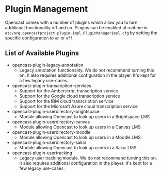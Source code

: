 Plugin Management
=================

Opencast comes with a number of plugins which allow you to turn additional functionality off and on.
Plugins can be enabled at runtime in `etc/org.opencastproject.plugin.impl.PluginManagerImpl.cfg` by setting the specific
configuration to `on` or `off`.

List of Available Plugins
-------------------------

- opencast-plugin-legacy-annotation
    - Legacy annotation functionality. We do not recommend turning this on. It also requires additional configuration in
      the player. It's kept for a few legacy use-cases.
- opencast-plugin-transcription-services
    - Support for the Amberscript transcription service
    - Support for the Google cloud transcription service
    - Support for the IBM cloud transcription service
    - Support for the Microsoft Azure cloud transcription service
- opencast-plugin-userdirectory-brightspace
    - Module allowing Opencast to look up users in a Brightspace LMS
- opencast-plugin-userdirectory-canvas
    - Module allowing Opencast to look up users in a Canvas LMS
- opencast-plugin-userdirectory-moodle
    - Module allowing Opencast to look up users in a Moodle LMS
- opencast-plugin-userdirectory-sakai
    - Module allowing Opencast to look up users in a Sakai LMS
- opencast-plugin-usertracking
    - Legacy user tracking module. We do not recommend turning this on. It also requires additional configuration in
      the player. It's kept for a few legacy use-cases.
